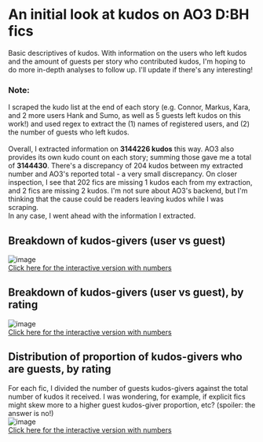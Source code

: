 # An initial look at kudos on AO3 D:BH fics
Basic descriptives of kudos. With information on the users who left kudos and the amount of guests per story who contributed kudos, I'm hoping to do more in-depth analyses to follow up. I'll update if there's any interesting!<br>

### Note:
I scraped the kudo list at the end of each story (e.g. Connor, Markus, Kara, and 2 more users Hank and Sumo, as well as 5 guests left kudos on this work!) and used regex to extract the (1) names of registered users, and (2) the number of guests who left kudos. <br>
<br>
Overall, I extracted information on <b>3144226 kudos</b> this way. AO3 also provides its own kudo count on each story; summing those gave me a total of <b>3144430</b>. There's a discrepancy of 204 kudos between my extracted number and AO3's reported total - a very small discrepancy. On closer inspection, I see that 202 fics are missing 1 kudos each from my extraction, and 2 fics are missing 2 kudos. I'm not sure about AO3's backend, but I'm thinking that the cause could be readers leaving kudos while I was scraping. <br>
In any case, I went ahead with the information I extracted.

## Breakdown of kudos-givers (user vs guest)
![image](/visuals/13_kudos_basics/users_vs_guest.PNG)<br>
[Click here for the interactive version with numbers](/visuals/13a_kudos_basics/user_vs_guest.html)<br>

## Breakdown of kudos-givers (user vs guest), by rating
![image](/visuals/13_kudos_basics/users_vs_guest_byrating.PNG)<br>
[Click here for the interactive version with numbers](/visuals/13a_kudos_basics/user_vs_guest_byrating.html)<br>

## Distribution of proportion of kudos-givers who are guests, by rating
For each fic, I divided the number of guests kudos-givers against the total number of kudos it received. I was wondering, for example, if explicit fics might skew more to a higher guest kudos-giver proportion, etc? (spoiler: the answer is no!) <br>
![image](/visuals/13_kudos_basics/guestprop_byrating.PNG)<br>
[Click here for the interactive version with numbers](/visuals/13a_kudos_basics/guestprop_byrating.html)<br>

